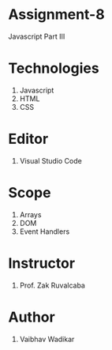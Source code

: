 # Assignment-8
Javascript Part III

# Technologies
1. Javascript
2. HTML
3. CSS

# Editor
 1. Visual Studio Code
 
# Scope
 1. Arrays
 2. DOM
 3. Event Handlers
 
 # Instructor
 1. Prof. Zak Ruvalcaba
 
 # Author
 1. Vaibhav Wadikar
